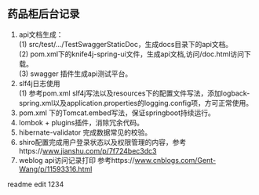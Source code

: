 ## 药品柜后台记录

1. api文档生成：
<br>(1) src/test/.../TestSwaggerStaticDoc，生成docs目录下的api文档。
<br>(2) pom.xml下的knife4j-spring-ui文件，生成api文档,访问/doc.html访问下载。
<br>(3) swagger 插件生成api测试平台。
2. slf4j日志使用
<br>(1) 参考pom.xml slf4j写法以及resources下的配置文件写法，添加logback-spring.xml以及application.properties的logging.config项，方可正常使用。
3. pom.xml 下的Tomcat.embed写法，保证springboot持续运行。
4. lombok + plugins插件，消除冗余代码。
5. hibernate-validator 完成数据常见的校验。
6. shiro配置完成用户登录状态以及权限管理的内容，参考https://www.jianshu.com/p/7f724bec3dc3
7. weblog api访问记录打印 参考https://www.cnblogs.com/Gent-Wang/p/11593316.html

readme edit 1234

